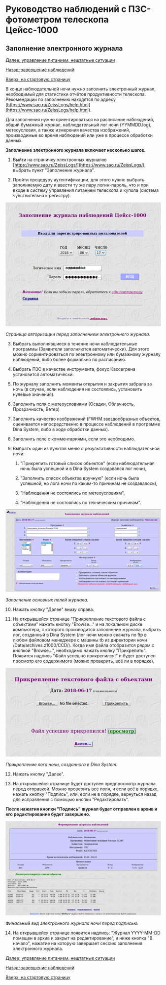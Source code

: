 # Руководство наблюдений с ПЗС-фотометром телескопа Цейсс-1000

## Заполнение электронного журнала

[Далее: управление питанием, нештатные ситуации](Neshtat.md)

[Назад: завершение наблюдений](Final.md)

[Вверх: на стартовую страницу](index.md)


В конце наблюдательной ночи нужно заполнить электронный журнал, необходимый для статистики отчётов продуктивности 
телескопа. Рекомендации по заполнению находятся по адресу 
[https://www.sao.ru/ZeissLogs/help.html](https://www.sao.ru/ZeissLogs/help.html).

Для заполнения нужно ориентироваться на расписание наблюдений, 
общий бумажный журнал, 
наблюдательный лог ночи (YYMMDD.log), 
метеоусловия, 
а также измерения качества изображений, производимые во время наблюдений или уже в процессе обработки данных.



**Заполнение электронного журнала включает несколько шагов.**


1. Выйти на страничку электронных журналов [https://www.sao.ru/ZeissLogs/](https://www.sao.ru/ZeissLogs/), 
выбрать пункт "Заполнение журнала".

2. Пройти процедуру аутентификации, для этого нужно выбрать заполняемую дату и ввести ту же пару логин-пароль, 
 что и при входе в систему управления питанием телескопа и купола (система чувствительна к регистру).
 
![Страница авторизации перед заполнением электронного журнала.](pic/ej_login_cript.png)

*Страница авторизации перед заполнением электронного журнала.*
 
3.  Выбрать выполнявшиеся в течение ночи наблюдательные программы (Заявители заполняются автоматически). 
 Для этого можно сориентироваться по электронному или бумажному журналу наблюдений, либо более формально по расписанию.

4. Выбрать ПЗС в качестве инструмента, фокус Кассегрена установится автоматически.

5. По журналу заполнить моменты открытия и закрытия забрала за ночь (в случае, если наблюдения не состоялись, 
установить нулевые значения).

6. Заполнить поля с метеоусловиями (Осадки, Облачность, Прозрачность, Ветер)

7. Заполнить качество изображений (FWHM звездообразных объектов, оценивается непосредственно в процессе наблюдений 
в программе Dina System, либо в ходе обработки данных).

8. Заполнить поле с комментариями, если это необходимо.

9. Выбрать один из пунктов меню о результативности наблюдательной ночи: 

    1. "Прикрепить готовый список объектов" (если наблюдательная ночь была успешной и в Dina System создавался лог ночи), 

    2. "Заполнить список объектов вручную" (если ночь была успешной, но лога ночи по каким-то причинам не создавалось),
    
    3. "Наблюдения не состоялись по метеоусловиям", 
    
    4. "Наблюдения не состоялись по техническим причинам".

![Заполнение основных полей журнала](pic/ej_2.png)

*Заполнение основных полей журнала.*

10. Нажать кнопку "Далее" внизу справа. 

11. На открывшейся странице "Прикрепление текстового файла с объектами" нажать кнопку "Browse..." 
и на локальном диске компьютера, с которого производится заполнение журнала, выбрать лог, созданный в Dina System
(лог ночи можно скачать по ftp в любом файловом менеджере с машины tb из директории ночи /Data/archives.z1000/CCD/). 
Когда имя файла отобразится рядом с кнопкой "Browse...", необходимо нажать кнопку "Прикрепить".
Появится надпись "Файл успешно прикрепился!" и будет доступен просмотр его содержимого (можно проверить, всё ли в порядке).


![Прикрепление лога ночи, созданного в Dina System.](pic/ej_3.png)

*Прикрепление лога ночи, созданного в Dina System.*
 
 
12. Нажать кнопку "Далее". 

13. На открывшейся странице будет доступен предпросмотр журнала перед отправкой. 
Можно проверить все поля, и если всё в порядке, нажать кнопку "Подпись", 
или, если не в порядке, вернуться назад для исправления с помощью кнопки "Редактировать".

**После нажатия кнопки "Подпись" журнал будет отправлен в архив и его редактирование будет завершено.**

![Финальный вид электронного журнала ночи перед подписью.](pic/ej_4.jpg)

*Финальный вид электронного журнала ночи перед подписью.*

14. На открывшейся странице появится надпись: "Журнал YYYY-MM-DD помещен в архив и закрыт на редактирование", 
 и ниже кнопка "В начало", нажатие на которую завершает сессию заполнения электронного журнала.

[Далее: управление питанием, нештатные ситуации](Neshtat.md)

[Назад: завершение наблюдений](Final.md)

[Вверх: на стартовую страницу](index.md)

 
 

    
 
